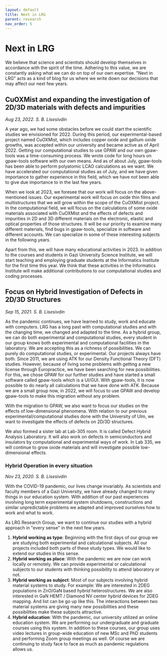 ```yaml
---
layout: default
title: Next in LRG
parent: research
nav_order: 5
---
```

# Next in LRG
We believe that science and scientists should develop themselves in accordance with the spirit of the time. Adhering to this value, we are constantly asking what we can do on top of our own expertise. "Next in LRG" acts as a kind of blog for us where we write down our decisions that may affect our next few years.

## CuOXMist and expanding the investigation of 2D/3D materials with defects and impurities

*Aug 23, 2022. S. B. Lisesivdin*

A year ago, we had some obstacles before we could start the scientific studies we envisioned for 2022. During this period, our experimental-based project named CuOXMist, which includes copper oxide and gallium oxide growths, was accepted within our university and became active as of April 2022. Getting our computational studies to use GPAW and our own gpaw-tools was a time-consuming process. We wrote code for long hours on gpaw-tools software with our own means. And as of about July, gpaw-tools has been able to perform polyatomic LCAO calculations as we want. We have accelerated our computational studies as of July, and we have given importance to gather experience in this field, which we have not been able to give due importance to in the last few years.

When we look at 2023, we foresee that our work will focus on the above-mentioned issues. Our experimental work will focus on oxide thin films and multistructures that we will grow within the scope of the CuOXMist project. In the computational field, we will focus on the calculations of some oxide materials associated with CuOXMist and the effects of defects and impurities in 2D and 3D different materials on the electronic, elastic and optical properties of those structures. It will be our priority to examine many different materials, find bugs in gpaw-tools, specialize in software and different accounts. We can specialize in some of these interesting subjects in the following years.  

Apart from this, we will have many educational activities in 2023. In addition to the courses and students in Gazi University Science Institute, we will start teaching and employing graduate students at the Informatics Institute for the first time this year. We think that these activities in the Informatics Institute will make additional contributions to our computational studies and coding processes.

## Focus on Hybrid Investigation of Defects in 2D/3D Structures

*Sep 15, 2021. S. B. Lisesivdin*

As the pandemic continues, we have learned to study, work and educate with computers. LRG has a long past with computational studies and with the changing time, we changed and adapted to the time. As a hybrid group, we can do both experimental and computational studies, every student in our group knows both experimental and computational facilities in the laboratory. We are accepting this as a richness of possibilities. We can purely do computational studies, or experimental. Our projects always have both. Since 2011, we are using ATK for our Density Functional Theory (DFT) studies. However, because of living some problems with getting a new license through Europractice, we have been searching for new possibilities. For this, we chose GPAW for our further studies and have started a small software called gpaw-tools which is a UI/GUI. With gpaw-tools, it is now possible to do nearly all calculations that we have done with ATK. Because we are a small group now, in 2022, we will focus to use GPAW and develop gpaw-tools to make this migration without any problem.

With the migration to GPAW, we also want to focus our studies on the effects of low-dimensional phenomena. With relation to our previous experimental/computational studies done with the University of Ulm, we want to investigate the effects of defects on 2D/3D structures.

We also formed a sister lab at Lab-305 room. It is called Defect Hybrid Analysis Laboratory. It will also work on defects in semiconductors and insulators by computational and experimental ways of work. In Lab 335, we will continue to grow oxide materials and will investigate possible low-dimensional effects.

### Hybrid Operation in every situation

*Nov 23, 2020. S. B. Lisesivdin*

With the COVID-19 pandemic, our lives change invariably. As scientists and faculty members of a Gazi University, we have already changed to many things in our education system. With addition of our past experiences involving long term experimental system shutdowns, constructions and similar unpredictable problems we adapted and improved ourselves how to work and what to work.

As LRG Research Group, we want to continue our studies with a hybrid approach in "every sense" in the next few years.

1. **Hybrid working as type**: Beginning with the first days of our group we are studying both experimental and calculational subjects. All our projects included both parts of these study types. We would like to extend our studies in this sense.
2. **Hybrid working as place**: With the pandemic we are now can work locally or remotely. We can provide experimental or calculational subjects to our students with thinking possibility to attend laboratory or not.
3. **Hybrid working as subject**: Most of our subjects involving hybrid material systems to study. For example: We are interested in 2DEG populations in ZnO/GaN based *hybrid* heterostructures. We are also interested in GaN HEMT / Diamond NV center *hybrid* devices for 2DEG mapping. And list can be go up like this. The interactions between two material systems are giving many new possibilities and these possibilities make these subjects attractive.
4. **Hybrid education**: With the pandemic, our university utilized an online education system. We are performing our undergraduate and graduate courses using this system. In addition to these courses, our group uses video lectures in group-wide education of new MSc and PhD students and performing Zoom group meetings as well. Of course we are continuing to study face to face as much as pandemic regulations allows us. 
